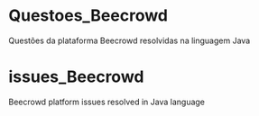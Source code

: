 # Questoes_Beecrowd
<p>Questões da plataforma Beecrowd resolvidas na linguagem Java</p>

# issues_Beecrowd
<p>Beecrowd platform issues resolved in Java language</p>
